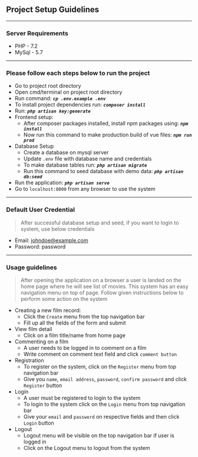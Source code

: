 ## Project Setup Guidelines
***
### Server Requirements
- PHP - 7.2
- MySql - 5.7
***
### Please follow each steps below to run the project

- Go to project root directory
- Open cmd/terminal on project root directory
- Run command: ***`cp .env.example .env`***
- To install project dependencies run: ***`composer install`***
- Run: ***`php artisan key:generate`***
- Frontend setup:
    - After composer packages installed, install npm packages using: ***`npm install`***
    - Now run this command to make production build of vue files: ***`npm run prod`***
- Database Setup
    - Create a database on mysql server
    - Update `.env` file with database name and credentials
    - To make database tables run: ***`php artisan migrate`***
    - Run this command to seed database with demo data: ***`php artisan db:seed`***
- Run the application: ***`php artisan serve`***
- Go to `localhost:8000` from any browser to use the system
***
### Default User Credential
> After successful database setup and seed, if you want to login to system, use below credentials
- Email: johndoe@example.com
- Password: password
***
### Usage guidelines
> After opening the application on a browser a user is landed on the home page where he will see list of movies. This system has an easy navigation menu on top of page. Follow given instructions below to perform some action on the system
- Creating a new film record:  
    - Click the `Create` menu from the top navigation bar
    - Fill up all the fields of the form and submit
- View film detail
    - Click on a film title/name from home page
- Commenting on a film
    - A user needs to be logged in to comment on a film
    - Write comment on comment text field and click `comment button`
- Registration
    - To register on the system, click on the `Register` menu from top navigation bar
    - Give you `name`, `email address`, `password`, `confirm password` and click `Register` button
- Login
    - A user must be registered to login to the system
    - To login to the system click on the `Login` menu from top navigation bar
    - Give your `email` and `password` on respective fields and then click `Login` button
- Logout
    - Logout menu will be visible on the top navigation bar if user is logged in
    - Click on the Logout menu to logout from the system